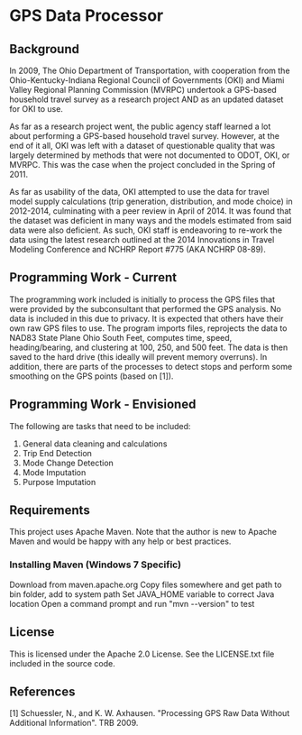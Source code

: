 # GPS Data Processor 

## Background 

In 2009, The Ohio Department of Transportation, with cooperation from the Ohio-Kentucky-Indiana Regional Council of 
Governments (OKI) and Miami Valley Regional Planning Commission (MVRPC) undertook a GPS-based household travel survey
as a research project AND as an updated dataset for OKI to use.

As far as a research project went, the public agency staff learned a lot about performing a GPS-based household travel
survey.  However, at the end of it all, OKI was left with a dataset of questionable quality that was largely 
determined by methods that were not documented to ODOT, OKI, or MVRPC.  This was the case when the project concluded
in the Spring of 2011.

As far as usability of the data, OKI attempted to use the data for travel model supply calculations (trip generation,
distribution, and mode choice) in 2012-2014, culminating with a peer review in April of 2014.  It was found that the
dataset was deficient in many ways and the models estimated from said data were also deficient.  As such, OKI staff
is endeavoring to re-work the data using the latest research outlined at the 2014 Innovations in Travel Modeling
Conference and NCHRP Report #775 (AKA NCHRP 08-89).

## Programming Work - Current 

The programming work included is initially to process the GPS files that were provided by the subconsultant that 
performed the GPS analysis.  No data is included in this due to privacy.  It is expected that others have their own raw
GPS files to use.  The program imports files, reprojects the data to NAD83 State Plane Ohio South Feet, computes time, 
speed, heading/bearing, and clustering at 100, 250, and 500 feet.  The data is then saved to the hard drive (this 
ideally will prevent memory overruns).  In addition, there are parts of the processes to detect stops and perform some
smoothing on the GPS points (based on [1]).

## Programming Work - Envisioned 

The following are tasks that need to be included:

1. General data cleaning and calculations
2. Trip End Detection
3. Mode Change Detection
4. Mode Imputation
5. Purpose Imputation

## Requirements 

This project uses Apache Maven.  Note that the author is new to Apache Maven and would be happy with any help or best practices.

### Installing Maven (Windows 7 Specific) 

Download from maven.apache.org
Copy files somewhere and get path to bin folder, add to system path
Set JAVA_HOME variable to correct Java location
Open a command prompt and run "mvn --version" to test

## License

This is licensed under the Apache 2.0 License.  See the LICENSE.txt file included in the source code.

## References

[1] Schuessler, N., and K. W. Axhausen. "Processing GPS Raw Data Without Additional Information". TRB 2009.
